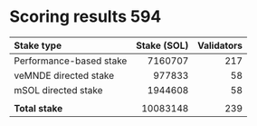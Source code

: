 # Scoring results 594

| Stake type              | Stake (SOL)    | Validators     |
|:------------------------|---------------:|---------------:|
| Performance-based stake | 7160707        | 217            |
| veMNDE directed stake   | 977833         | 58             |
| mSOL directed stake     | 1944608        | 58             |
|                         |                |                |
| **Total stake**         | 10083148       | 239            |